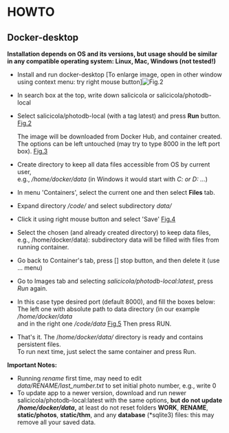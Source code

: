 # HOWTO
## Docker-desktop

**Installation depends on OS and its versions, but usage should be similar in any compatible operating system: Linux, Mac,  Windows (not tested!)** 

  * Install and run docker-desktop [To enlarge image, open in other window using context menu: try right mouse button]![Fig.2](/static/documents/image1.jpg)
  * In search box at the top, write down salicicola or salicicola/photodb-local 
  * Select salicicola/photodb-local (with a tag latest) and press **Run** button.  [Fig.2](/static/documents/image2.jpg)
  
    The image will be downloaded from Docker Hub, and container created.
    The options can be left untouched (may try to type 8000 in the left port box). [Fig.3](/static/documents/image3.jpg)

  * Create directory to keep all data files accessible from OS by current user,   
    e.g., */home/docker/data* (in Windows it would start with *C: or D: ...*)
  * In menu 'Containers', select the current one and then select **Files** tab. 
  * Expand directory */code/* and select subdirectory *data/* 
  * Click it using right mouse button and select 'Save' [Fig.4](/static/documents/image7.jpg)
  * Select the chosen (and already created directory) to keep data files,   
      e.g., /home/docker/data): subdirectory data will be filled with files from running container.
  * Go back to Container's tab, press [] stop button, and then delete it (use ... menu)
  * Go to Images tab and selecting *salicicola/photodb-local:latest*, press *Run* again.
  * In this case type desired port (default 8000), and fill the boxes below:
    The left one with absolute path to data directory (in our example */home/docker/data*   
    and in the right one */code/data* [Fig.5](/static/documents/image8.jpg)
    Then press RUN.
  * That's it. The /*home/docker/data/* directory is ready and contains persistent files.   
    To run next time, just select the same container and press Run.  
  
  **Important Notes:** 

  * Running *rename* first time, may need to edit *data/RENAME/last_number.txt* to set initial photo number, e.g., write 0
  * To update app to a newer version, download and run newer salicicola/photodb-local:latest with the same options, 
    **but do not update */home/docker/data*,** at least do not reset folders **WORK**, **RENAME**, **static/photos**, **static/thm**, and any **database** (*sqlite3) files: this may remove all your saved data.



